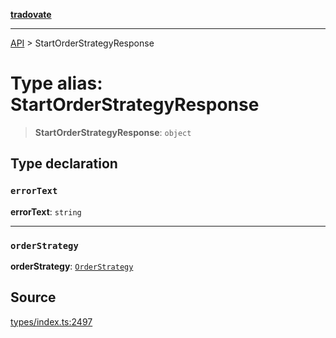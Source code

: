 [**tradovate**](../README.md)

***

[API](../API.md) > StartOrderStrategyResponse

# Type alias: StartOrderStrategyResponse

> **StartOrderStrategyResponse**: `object`

## Type declaration

### `errorText`

**errorText**: `string`

***

### `orderStrategy`

**orderStrategy**: [`OrderStrategy`](type-alias.OrderStrategy.md)

## Source

[types/index.ts:2497](https://github.com/cgilly2fast/tradovate-typescript/blob/b1caea5/src/types/index.ts#L2497)
